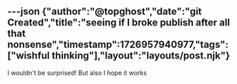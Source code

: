---json
{"author":"@topghost","date":"git Created","title":"seeing if I broke publish after all that nonsense","timestamp":1726957940977,"tags":["wishful thinking"],"layout":"layouts/post.njk"}
---

I wouldn't be surprised! But also I hope it works
